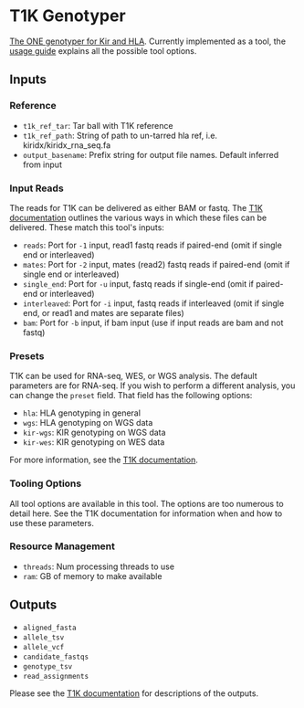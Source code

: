 # T1K Genotyper
[The ONE genotyper for Kir and HLA](https://github.com/mourisl/T1K/).
Currently implemented as a tool, the [usage guide](https://github.com/mourisl/T1K/tree/v1.0.5#usage) explains all the possible tool options.

## Inputs
### Reference
 - `t1k_ref_tar`: Tar ball with T1K reference
 - `t1k_ref_path`: String of path to un-tarred hla ref, i.e. kiridx/kiridx_rna_seq.fa
 - `output_basename`: Prefix string for output file names. Default inferred from input

 ### Input Reads

The reads for T1K can be delivered as either BAM or fastq. The [T1K documentation](https://github.com/mourisl/T1K/tree/v1.0.5#inputoutput) outlines the various ways in which these files can be delivered. These match this tool's inputs: 

 - `reads`: Port for `-1` input, read1 fastq reads if paired-end (omit if single end or interleaved)
 - `mates`: Port for `-2` input, mates (read2) fastq reads if paired-end (omit if single end or interleaved)
 - `single_end`: Port for `-u` input, fastq reads if single-end (omit if paired-end or interleaved)
 - `interleaved`: Port for `-i` input, fastq reads if interleaved (omit if single end, or read1 and mates are separate files)
 - `bam`: Port for `-b` input, if bam input (use if input reads are bam and not fastq)

### Presets

T1K can be used for RNA-seq, WES, or WGS analysis. The default parameters are for RNA-seq. If you wish to perform a different analysis, you can change the `preset` field. That field has the following options:
- `hla`: HLA genotyping in general 
- `wgs`: HLA genotyping on WGS data
- `kir-wgs`: KIR genotyping on WGS data
- `kir-wes`: KIR genotyping on WES data

For more information, see the [T1K documentation](https://github.com/mourisl/T1K/tree/v1.0.5#preset-parameters).

### Tooling Options

All tool options are available in this tool. The options are too numerous to detail here. See the T1K documentation for information when and how to use these parameters.

### Resource Management
 - `threads`: Num processing threads to use
 - `ram`: GB of memory to make available

## Outputs
 - `aligned_fasta`
 - `allele_tsv`
 - `allele_vcf`
 - `candidate_fastqs`
 - `genotype_tsv`
 - `read_assignments`

Please see the [T1K documentation](https://github.com/mourisl/T1K/tree/v1.0.5#inputoutput) for descriptions of the outputs.